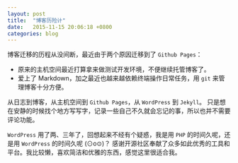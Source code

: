 ```yaml
---
layout: post
title:  "博客历险计"
date:   2015-11-15 20:06:18 +0800
categories: blog
---
```


博客迁移的历程从没间断，最近由于两个原因迁移到了 `Github Pages`：
- 原来的主机空间最近打算拿来做测试开发环境，不便继续托管博客了。
- 爱上了 Markdown，加之最近也越来越依赖终端操作日常任务，用 `git` 来管理博客十分方便。

从日志到博客，从主机空间到 `Github Pages`，从 `WordPress` 到 `Jekyll`。
只是想在安静的时候找个地方写写字，记录一些自己不久就会忘记的事，所以也并不需要评论功能。

`WordPress` 用了两、三年了，回想起来不经有个疑惑，我是用 `PHP` 的时间久呢，还是用 `WordPress` 的时间久呢 (⊙o⊙)？
感谢开源社区奉献了众多如此优秀的工具和平台。我比较懒，喜欢简洁和优雅的东西，感觉这里很适合我。
